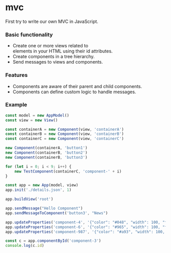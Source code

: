 # mvc
First try to write our own MVC in JavaScript.

### Basic functionality

- Create one or more views related to <div> elements in your HTML using their id attributes.
- Create components in a tree hierarchy.
- Send messages to views and components.

### Features

- Components are aware of their parent and child components.
- Components can define custom logic to handle messages.

### Example

```js
const model = new AppModel()
const view = new View()

const containerA = new Component(view, 'containerA')
const containerB = new Component(view, 'containerB')
const containerC = new Component(view, 'containerC')

new Component(containerA, 'button1')
new Component(containerB, 'button2')
new Component(containerB, 'button3')

for (let i = 0; i < 9; i++) {
    new TestComponent(containerC, 'component-' + i)
}

const app = new App(model, view)
app.init('./details.json', 1)

app.buildView('root')

app.sendMessage("Hello Component")
app.sendMessageToComponent('button3', "News")

app.updateProperties('component-4', '{"color": "#048", "width": 100, "flag": true }')
app.updateProperties('component-6', '{"color": "#965", "width": 100, "flag": true }')
app.updateProperties('component-987', '{"color": "#a93", "width": 100, "flag": true }')

const c = app.componentById('component-3')
console.log(c.id)
```